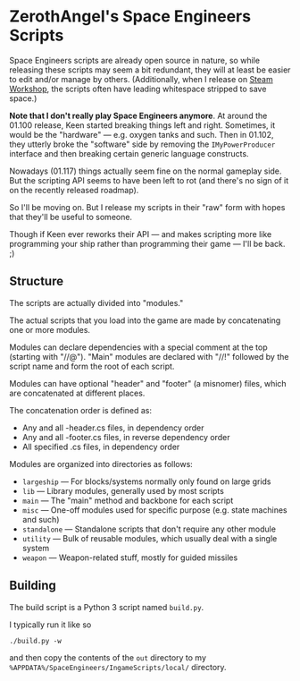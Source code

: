 # ZerothAngel's Space Engineers Scripts #

Space Engineers scripts are already open source in nature, so while releasing
these scripts may seem a bit redundant, they will at least be easier to edit
and/or manage by others. (Additionally, when I release on [Steam Workshop](https://steamcommunity.com/id/ZerothAngel/myworkshopfiles/?appid=244850),
the scripts often have leading whitespace stripped to save space.)

**Note that I don't really play Space Engineers anymore**. At around the 01.100
release, Keen started breaking things left and right. Sometimes, it would
be the "hardware" &mdash; e.g. oxygen tanks and such. Then in 01.102, they
utterly broke the "software" side by removing the `IMyPowerProducer`
interface and then breaking certain generic language constructs.

Nowadays (01.117) things actually seem fine on the normal gameplay side.
But the scripting API seems to have been left to rot (and there's no sign of
it on the recently released roadmap).

So I'll be moving on. But I release my scripts in their "raw" form with
hopes that they'll be useful to someone.

Though if Keen ever reworks their API &mdash; and makes scripting more
like programming your ship rather than programming their game &mdash;
I'll be back. ;)

## Structure ##

The scripts are actually divided into "modules."

The actual scripts that you load into the game are made by concatenating
one or more modules.

Modules can declare dependencies with a special comment at the top (starting with "//@"). "Main" modules are declared with "//!" followed by the script name and form the root of each script.

Modules can have optional "header" and "footer" (a misnomer) files, which
are concatenated at different places.

The concatenation order is defined as:

  * Any and all -header.cs files, in dependency order
  * Any and all -footer.cs files, in reverse dependency order
  * All specified .cs files, in dependency order

Modules are organized into directories as follows:

  * `largeship` &mdash; For blocks/systems normally only found on large grids
  * `lib` &mdash; Library modules, generally used by most scripts
  * `main` &mdash; The "main" method and backbone for each script
  * `misc` &mdash; One-off modules used for specific purpose (e.g. state machines and such)
  * `standalone` &mdash; Standalone scripts that don't require any other module
  * `utility` &mdash; Bulk of reusable modules, which usually deal with a single system
  * `weapon` &mdash; Weapon-related stuff, mostly for guided missiles

## Building ##

The build script is a Python 3 script named `build.py`.

I typically run it like so

    ./build.py -w

and then copy the contents of the `out` directory to my
`%APPDATA%/SpaceEngineers/IngameScripts/local/` directory.
